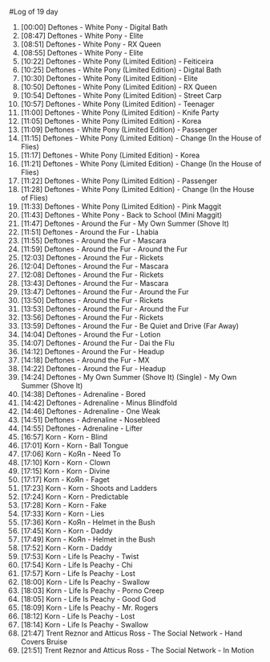 #Log of 19 day

1. [00:00] Deftones - White Pony - Digital Bath
1. [08:47] Deftones - White Pony - Elite
1. [08:51] Deftones - White Pony - RX Queen
1. [08:55] Deftones - White Pony - Elite
1. [10:22] Deftones - White Pony (Limited Edition) - Feiticeira
1. [10:25] Deftones - White Pony (Limited Edition) - Digital Bath
1. [10:30] Deftones - White Pony (Limited Edition) - Elite
1. [10:50] Deftones - White Pony (Limited Edition) - RX Queen
1. [10:54] Deftones - White Pony (Limited Edition) - Street Carp
1. [10:57] Deftones - White Pony (Limited Edition) - Teenager
1. [11:00] Deftones - White Pony (Limited Edition) - Knife Party
1. [11:05] Deftones - White Pony (Limited Edition) - Korea
1. [11:09] Deftones - White Pony (Limited Edition) - Passenger
1. [11:15] Deftones - White Pony (Limited Edition) - Change (In the House of Flies)
1. [11:17] Deftones - White Pony (Limited Edition) - Korea
1. [11:21] Deftones - White Pony (Limited Edition) - Change (In the House of Flies)
1. [11:22] Deftones - White Pony (Limited Edition) - Passenger
1. [11:28] Deftones - White Pony (Limited Edition) - Change (In the House of Flies)
1. [11:33] Deftones - White Pony (Limited Edition) - Pink Maggit
1. [11:43] Deftones - White Pony - Back to School (Mini Maggit)
1. [11:47] Deftones - Around the Fur - My Own Summer (Shove It)
1. [11:51] Deftones - Around the Fur - Lhabia
1. [11:55] Deftones - Around the Fur - Mascara
1. [11:59] Deftones - Around the Fur - Around the Fur
1. [12:03] Deftones - Around the Fur - Rickets
1. [12:04] Deftones - Around the Fur - Mascara
1. [12:08] Deftones - Around the Fur - Rickets
1. [13:43] Deftones - Around the Fur - Mascara
1. [13:47] Deftones - Around the Fur - Around the Fur
1. [13:50] Deftones - Around the Fur - Rickets
1. [13:53] Deftones - Around the Fur - Around the Fur
1. [13:56] Deftones - Around the Fur - Rickets
1. [13:59] Deftones - Around the Fur - Be Quiet and Drive (Far Away)
1. [14:04] Deftones - Around the Fur - Lotion
1. [14:07] Deftones - Around the Fur - Dai the Flu
1. [14:12] Deftones - Around the Fur - Headup
1. [14:18] Deftones - Around the Fur - MX
1. [14:22] Deftones - Around the Fur - Headup
1. [14:24] Deftones - My Own Summer (Shove It) (Single) - My Own Summer (Shove It)
1. [14:38] Deftones - Adrenaline - Bored
1. [14:42] Deftones - Adrenaline - Minus Blindfold
1. [14:46] Deftones - Adrenaline - One Weak
1. [14:51] Deftones - Adrenaline - Nosebleed
1. [14:55] Deftones - Adrenaline - Lifter
1. [16:57] Korn - Korn - Blind
1. [17:01] Korn - Korn - Ball Tongue
1. [17:06] Korn - KoЯn - Need To
1. [17:10] Korn - Korn - Clown
1. [17:15] Korn - Korn - Divine
1. [17:17] Korn - KoЯn - Faget
1. [17:23] Korn - Korn - Shoots and Ladders
1. [17:24] Korn - Korn - Predictable
1. [17:28] Korn - Korn - Fake
1. [17:33] Korn - Korn - Lies
1. [17:36] Korn - KoЯn - Helmet in the Bush
1. [17:45] Korn - Korn - Daddy
1. [17:49] Korn - KoЯn - Helmet in the Bush
1. [17:52] Korn - Korn - Daddy
1. [17:53] Korn - Life Is Peachy - Twist
1. [17:54] Korn - Life Is Peachy - Chi
1. [17:57] Korn - Life Is Peachy - Lost
1. [18:00] Korn - Life Is Peachy - Swallow
1. [18:03] Korn - Life Is Peachy - Porno Creep
1. [18:05] Korn - Life Is Peachy - Good God
1. [18:09] Korn - Life Is Peachy - Mr. Rogers
1. [18:12] Korn - Life Is Peachy - Lost
1. [18:14] Korn - Life Is Peachy - Swallow
1. [21:47] Trent Reznor and Atticus Ross - The Social Network - Hand Covers Bruise
1. [21:51] Trent Reznor and Atticus Ross - The Social Network - In Motion

